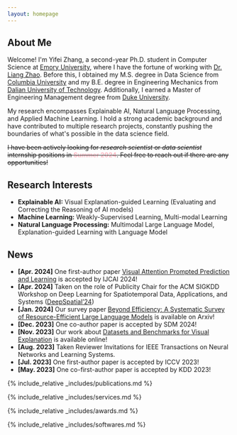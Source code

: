 ```yaml
---
layout: homepage
---
```


## About Me

Welcome! I'm Yifei Zhang, a second-year Ph.D. student in Computer Science at [Emory University](https://www.cs.emory.edu/home/), where I have the fortune of working with [Dr. Liang Zhao](http://cs.emory.edu/~lzhao41/index.htm). Before this, I obtained my M.S. degree in Data Science from [Columbia University](https://www.columbia.edu/) and my B.E. degree in Engineering Mechanics from [Dalian University of Technology](https://www.dlut.edu.cn/). Additionally, I earned a Master of Engineering Management degree from [Duke University](https://duke.edu/).

My research encompasses Explainable AI, Natural Language Processing, and Applied Machine Learning. I hold a strong academic background and have contributed to multiple research projects, constantly pushing the boundaries of what's possible in the data science field.

~~I have been actively looking for *research scientist* or *data scientist* internship positions in <span style="color:lightpink;font-weight:bold">Summer 2024</span>. Feel free to reach out if there are any opportunities!~~

## Research Interests

- **Explainable AI:** Visual Explanation-guided Learning (Evaluating and Correcting the Reasoning of AI models)
- **Machine Learning:** Weakly-Supervised Learning, Multi-modal Learning
- **Natural Language Processing:** Multimodal Large Language Model, Explanation-guided Learning with Language Model
  
## News
- **[Apr. 2024]** One first-author paper [Visual Attention Prompted Prediction and Learning](https://arxiv.org/abs/2310.08420) is accepted by IJCAI 2024!
- **[Apr. 2024]** Taken on the role of Publicity Chair for the ACM SIGKDD Workshop on Deep Learning for Spatiotemporal Data, Applications, and Systems ([DeepSpatial’24](https://deepspatial2024.github.io/))
- **[Jan. 2024]** Our survey paper [Beyond Efficiency: A Systematic Survey of Resource-Efficient Large Language Models](https://arxiv.org/abs/2401.00625) is available on Arxiv!
- **[Dec. 2023]** One co-author paper is accepted by SDM 2024!
- **[Nov. 2023]** Our work about [Datasets and Benchmarks for Visual Explanation](https://xaidataset.github.io/) is available online!
- **[Aug. 2023]** Taken Reviewer Invitations for IEEE Transactions on Neural Networks and Learning Systems.
- **[Jul. 2023]** One first-author paper is accepted by ICCV 2023!
- **[May. 2023]** One co-first-author paper is accepted by KDD 2023!

{% include_relative _includes/publications.md %}

{% include_relative _includes/services.md %}

{% include_relative _includes/awards.md %}

{% include_relative _includes/softwares.md %}

